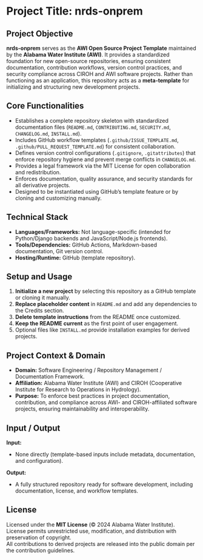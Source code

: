 # Project Title: **nrds-onprem**

## Project Objective  
**nrds-onprem** serves as the **AWI Open Source Project Template** maintained by the **Alabama Water Institute (AWI)**. It provides a standardized foundation for new open-source repositories, ensuring consistent documentation, contribution workflows, version control practices, and security compliance across CIROH and AWI software projects. Rather than functioning as an application, this repository acts as a **meta-template** for initializing and structuring new development projects.

## Core Functionalities  
- Establishes a complete repository skeleton with standardized documentation files (`README.md`, `CONTRIBUTING.md`, `SECURITY.md`, `CHANGELOG.md`, `INSTALL.md`).  
- Includes GitHub workflow templates (`.github/ISSUE_TEMPLATE.md`, `.github/PULL_REQUEST_TEMPLATE.md`) for consistent collaboration.  
- Defines version control configurations (`.gitignore`, `.gitattributes`) that enforce repository hygiene and prevent merge conflicts in `CHANGELOG.md`.  
- Provides a legal framework via the MIT License for open collaboration and redistribution.  
- Enforces documentation, quality assurance, and security standards for all derivative projects.  
- Designed to be instantiated using GitHub’s template feature or by cloning and customizing manually.

## Technical Stack  
- **Languages/Frameworks:** Not language-specific (intended for Python/Django backends and JavaScript/Node.js frontends).  
- **Tools/Dependencies:** GitHub Actions, Markdown-based documentation, Git version control.  
- **Hosting/Runtime:** GitHub (template repository).  

## Setup and Usage  
1. **Initialize a new project** by selecting this repository as a GitHub template or cloning it manually.  
2. **Replace placeholder content** in `README.md` and add any dependencies to the Credits section.  
3. **Delete template instructions** from the README once customized.  
4. **Keep the README current** as the first point of user engagement.  
5. Optional files like `INSTALL.md` provide installation examples for derived projects.

## Project Context & Domain  
- **Domain:** Software Engineering / Repository Management / Documentation Framework.  
- **Affiliation:** Alabama Water Institute (AWI) and CIROH (Cooperative Institute for Research to Operations in Hydrology).  
- **Purpose:** To enforce best practices in project documentation, contribution, and compliance across AWI- and CIROH-affiliated software projects, ensuring maintainability and interoperability.

## Input / Output  
**Input:**  
- None directly (template-based inputs include metadata, documentation, and configuration).  

**Output:**  
- A fully structured repository ready for software development, including documentation, license, and workflow templates.  

## License  
Licensed under the **MIT License** (© 2024 Alabama Water Institute).  
License permits unrestricted use, modification, and distribution with preservation of copyright.  
All contributions to derived projects are released into the public domain per the contribution guidelines.
